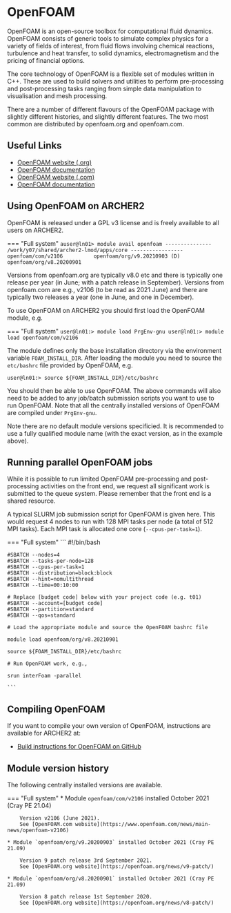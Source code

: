 # OpenFOAM

OpenFOAM is an open-source toolbox for computational fluid dynamics.
OpenFOAM consists of generic tools to simulate complex physics for a
variety of fields of interest, from fluid flows involving chemical
reactions, turbulence and heat transfer, to solid dynamics,
electromagnetism and the pricing of financial options.

The core technology of OpenFOAM is a flexible set of modules written in
C++. These are used to build solvers and utilities to perform
pre-processing and post-processing tasks ranging from simple data
manipulation to visualisation and mesh processing.

There are a number of different flavours of the OpenFOAM package with
slightly different histories, and slightly different features. The two
most common are distributed by openfoam.org and openfoam.com.

## Useful Links

  - [OpenFOAM website (.org)](https://openfoam.org)
  - [OpenFOAM documentation](https://cfd.direct/openfoam/user-guide/)
  - [OpenFOAM website (.com)](https://www.openfoam.com)
  - [OpenFOAM documentation](https://www.openfoam.com/documentation/)

## Using OpenFOAM on ARCHER2

OpenFOAM is released under a GPL v3 license and is freely available to
all users on ARCHER2.

=== "Full system"
    ```
    auser@ln01> module avail openfoam
    --------------- /work/y07/shared/archer2-lmod/apps/core -----------------
    openfoam/com/v2106          openfoam/org/v9.20210903 (D)
    openfoam/org/v8.20200901
    ```

Versions from openfoam.org are typically v8.0 etc and there is typically
one release per year (in June; with a patch release in September).
Versions from openfoam.com are e.g., v2106 (to be read as 2021 June) and
there are typically two releases a year (one in June, and one in
December).

To use OpenFOAM on ARCHER2 you should first load the OpenFOAM module,
e.g.

=== "Full system"
    ```
    user@ln01:> module load PrgEnv-gnu
    user@ln01:> module load openfoam/com/v2106
    ```

The module defines only the base installation directory via the
environment variable `FOAM_INSTALL_DIR`. After loading the module you
need to source the `etc/bashrc` file provided by OpenFOAM, e.g.

    user@ln01:> source ${FOAM_INSTALL_DIR}/etc/bashrc

You should then be able to use OpenFOAM. The above commands will also
need to be added to any job/batch submission scripts you want to use to
run OpenFOAM. Note that all the centrally installed versions of OpenFOAM
are compiled under `PrgEnv-gnu`.

Note there are no default module versions specificied. It is recommended to
use a fully qualified module name (with the exact version, as in the
example above).

## Running parallel OpenFOAM jobs

While it is possible to run limited OpenFOAM pre-processing and
post-processing activities on the front end, we request all significant
work is submitted to the queue system. Please remember that the front
end is a shared resource.

A typical SLURM job submission script for OpenFOAM is given here. This
would request 4 nodes to run with 128 MPI tasks per node (a total of 512
MPI tasks). Each MPI task is allocated one core (`--cpus-per-task=1`).

=== "Full system"
    ```
    #!/bin/bash
    
    #SBATCH --nodes=4
    #SBATCH --tasks-per-node=128
    #SBATCH --cpus-per-task=1
    #SBATCH --distribution=block:block
    #SBATCH --hint=nomultithread
    #SBATCH --time=00:10:00
    
    # Replace [budget code] below with your project code (e.g. t01)
    #SBATCH --account=[budget code] 
    #SBATCH --partition=standard
    #SBATCH --qos=standard
    
    # Load the appropriate module and source the OpenFOAM bashrc file
    
    module load openfoam/org/v8.20210901
    
    source ${FOAM_INSTALL_DIR}/etc/bashrc
    
    # Run OpenFOAM work, e.g.,
    
    srun interFoam -parallel

    ```

## Compiling OpenFOAM

If you want to compile your own version of OpenFOAM, instructions are
available for ARCHER2 at:

 - [Build instructions for OpenFOAM on GitHub](https://github.com/hpc-uk/build-instructions/tree/main/apps/OpenFOAM)

## Module version history

The following centrally installed versions are available.

=== "Full system"
    * Module `openfoam/com/v2106` installed October 2021 (Cray PE 21.04)
        
        Version v2106 (June 2021).
        See [OpenFOAM.com website](https://www.openfoam.com/news/main-news/openfoam-v2106)
    
    * Module `openfoam/org/v9.20200903` installed October 2021 (Cray PE 21.09)
        
        Version 9 patch release 3rd September 2021.
        See [OpenFOAM.org website](https://openfoam.org/news/v9-patch/)

    * Module `openfoam/org/v8.20200901` installed October 2021 (Cray PE 21.09)
        
        Version 8 patch release 1st September 2020.
        See [OpenFOAM.org website](https://openfoam.org/news/v8-patch/)

